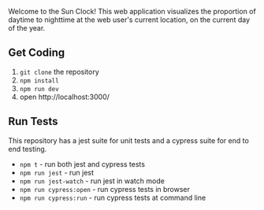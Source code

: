 Welcome to the Sun Clock! This web application visualizes the proportion of
daytime to nighttime at the web user's current location, on the current day of
the year.

## Get Coding

1. `git clone` the repository
2. `npm install`
3. `npm run dev`
4. open http://localhost:3000/

## Run Tests

This repository has a jest suite for unit tests and a cypress suite for end to
end testing.

- `npm t` - run both jest and cypress tests
- `npm run jest` - run jest
- `npm run jest-watch` - run jest in watch mode
- `npm run cypress:open` - run cypress tests in browser
- `npm run cypress:run` - run cypress tests at command line
